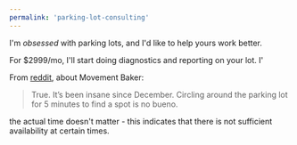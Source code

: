 ```yaml
---
permalink: 'parking-lot-consulting'
---
```


I'm _obsessed_ with parking lots, and I'd like to help yours work better.

For $2999/mo, I'll start doing diagnostics and reporting on your lot. I'

From [reddit](https://www.reddit.com/r/climbing/comments/10z9a8t/rock_climb_gym_closing/j82fpcr/), about Movement Baker:

> True. It’s been insane since December. Circling around the parking lot for 5 minutes to find a spot is no bueno.

the actual time doesn't matter - this indicates that there is not sufficient availability at certain times.



